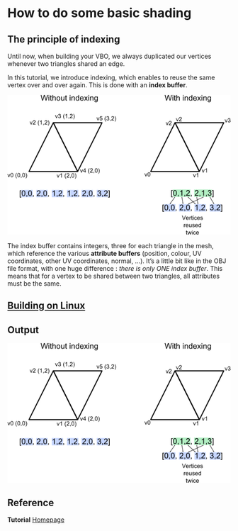 # How to do some basic shading

## The principle of indexing
Until now, when building your VBO, we always duplicated our vertices whenever two triangles shared an edge.

In this tutorial, we introduce indexing, which enables to reuse the same vertex over and over again. This is done with an **index buffer**.

![indexing.png](https://github.com/HugoNip/OpenGLLearning/blob/master/figures/indexing.png)

The index buffer contains integers, three for each triangle in the mesh, which reference the various **attribute buffers** (position, colour, UV coordinates, other UV coordinates, normal, ...). It’s a little bit like in the OBJ file format, with one huge difference : *there is only ONE index buffer*. This means that for a vertex to be shared between two triangles, all attributes must be the same.




## [Building on Linux](https://github.com/HugoNip/OpenGLLearning#building-on-linux)

## Output

![indexing.png](https://github.com/HugoNip/OpenGLLearning/blob/master/figures/indexing.png)

## Reference
**Tutorial** [Homepage](http://www.opengl-tutorial.org/intermediate-tutorials/tutorial-9-vbo-indexing/)    

